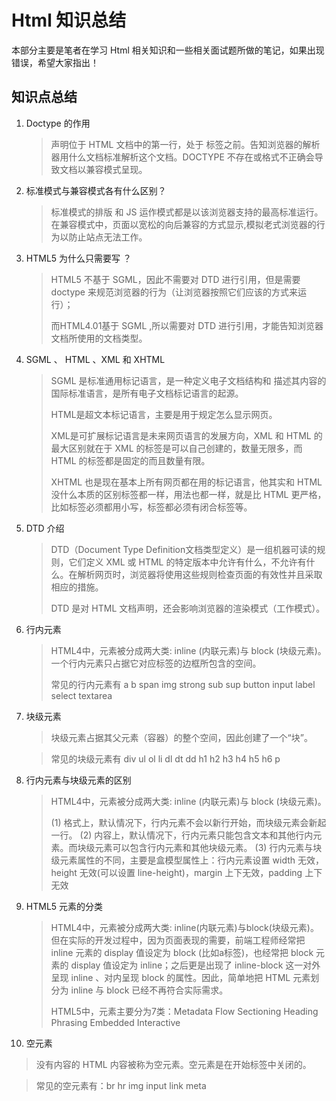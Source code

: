 # Html 知识总结

本部分主要是笔者在学习 Html 相关知识和一些相关面试题所做的笔记，如果出现错误，希望大家指出！

## 知识点总结

1. Doctype 的作用

   > <!DOCTYPE>声明位于 HTML 文档中的第一行，处于 <html> 标签之前。告知浏览器的解析器用什么文档标准解析这个文档。DOCTYPE 不存在或格式不正确会导致文档以兼容模式呈现。

2. 标准模式与兼容模式各有什么区别？
   
   > 标准模式的排版 和 JS 运作模式都是以该浏览器支持的最高标准运行。在兼容模式中，页面以宽松的向后兼容的方式显示,模拟老式浏览器的行为以防止站点无法工作。

3. HTML5 为什么只需要写 <!DOCTYPE HTML>？
   
   >  HTML5 不基于 SGML，因此不需要对 DTD 进行引用，但是需要 doctype 来规范浏览器的行为（让浏览器按照它们应该的方式来运行）；
   >
   > 而HTML4.01基于 SGML ,所以需要对 DTD 进行引用，才能告知浏览器文档所使用的文档类型。

4. SGML 、 HTML 、XML 和 XHTML

   > SGML 是标准通用标记语言，是一种定义电子文档结构和   描述其内容的国际标准语言，是所有电子文档标记语言的起源。
   >
   > HTML是超文本标记语言，主要是用于规定怎么显示网页。
   >
   > XML是可扩展标记语言是未来网页语言的发展方向，XML 和 HTML 的最大区别就在于 XML 的标签是可以自己创建的，数量无限多，而 HTML 的标签都是固定的而且数量有限。
   >
   > XHTML 也是现在基本上所有网页都在用的标记语言，他其实和 HTML 没什么本质的区别标签都一样，用法也都一样，就是比 HTML 更严格，比如标签必须都用小写，标签都必须有闭合标签等。

5. DTD 介绍

   > DTD（Document Type Definition文档类型定义）是一组机器可读的规则，它们定义 XML 或 HTML 的特定版本中允许有什么，不允许有什么。在解析网页时，浏览器将使用这些规则检查页面的有效性并且采取相应的措施。
   >
   > DTD 是对 HTML 文档声明，还会影响浏览器的渲染模式（工作模式）。



6. 行内元素

   > HTML4中，元素被分成两大类: inline (内联元素)与 block (块级元素)。一个行内元素只占据它对应标签的边框所包含的空间。
   >
   > 常见的行内元素有 a b span img strong sub sup button input label select textarea
   

7. 块级元素
   
   > 块级元素占据其父元素（容器）的整个空间，因此创建了一个“块”。

   > 常见的块级元素有  div ul ol li dl dt dd h1 h2 h3 h4 h5 h6 p 


8. 行内元素与块级元素的区别

   > HTML4中，元素被分成两大类: inline (内联元素)与 block (块级元素)。
   >
   > (1) 格式上，默认情况下，行内元素不会以新行开始，而块级元素会新起一行。
   > (2) 内容上，默认情况下，行内元素只能包含文本和其他行内元素。而块级元素可以包含行内元素和其他块级元素。
   > (3) 行内元素与块级元素属性的不同，主要是盒模型属性上：行内元素设置 width 无效，height 无效(可以设置  line-height)，margin 上下无效，padding 上下无效

9. HTML5 元素的分类

   > HTML4中，元素被分成两大类: inline(内联元素)与block(块级元素)。但在实际的开发过程中，因为页面表现的需要，前端工程师经常把 inline 元素的 display 值设定为 block (比如a标签)，也经常把 block 元素的 display 值设定为 inline；之后更是出现了 inline-block 这一对外呈现 inline 、对内呈现 block 的属性。因此，简单地把 HTML 元素划分为 inline 与 block 已经不再符合实际需求。
   >
   > HTML5中，元素主要分为7类：Metadata Flow Sectioning Heading Phrasing Embedded Interactive

10. 空元素
    
  > 没有内容的 HTML 内容被称为空元素。空元素是在开始标签中关闭的。

  > 常见的空元素有：br hr img input link meta